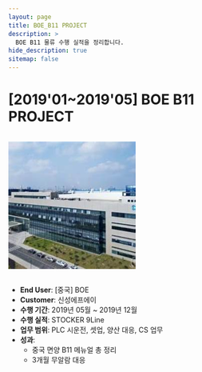 ```yaml
---
layout: page
title: BOE_B11 PROJECT
description: >
  BOE B11 물류 수행 실적을 정리합니다.
hide_description: true
sitemap: false
---
```

# [2019'01~2019'05] BOE B11 PROJECT

<img src="/assets/img/blog/BOE_B11.jpg" alt="BOE B11(중국)" style="max-width:100%; height:auto; margin: 1em 0;" />

- **End User**: [중국] BOE
- **Customer**: 신성에프에이
- **수행 기간**: 2019년 05월 ~ 2019년 12월
- **수행 실적**: STOCKER 9Line
- **업무 범위**: PLC 시운전, 셋업, 양산 대응, CS 업무
- **성과**:
  - 중국 면양 B11 메뉴얼 총 정리
  - 3개월 무알람 대응
